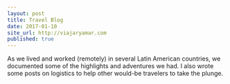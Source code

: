 ```yaml
---
layout: post
title: Travel Blog
date: 2017-01-10
site_url: http://viajaryamar.com
published: true
---
```

As we lived and worked (remotely) in several Latin American countries, we documented some of the highlights and adventures we had. I also wrote some posts on logistics to help other would-be travelers to take the plunge.
